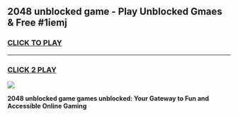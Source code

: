 
## 2048 unblocked game - Play Unblocked Gmaes & Free #1iemj
<h3>
<a href="https://news.freeplayer.one?title=2048_unblocked_game&ref=26F">CLICK TO PLAY</a></h3>
<hr>

<h3>
<a href="https://news.freeplayer.one?title=2048_unblocked_game&ref=26F">CLICK 2 PLAY</a>
  
</h3>

<a href="https://news.freeplayer.one?title=2048_unblocked_game&ref=26F/"><img src="https://clearcache.store/games.png"></a>


**2048 unblocked game games unblocked: Your Gateway to Fun and Accessible Online Gaming**

